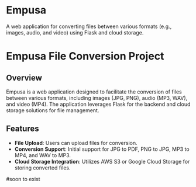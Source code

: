# Empusa
A web application for converting files between various formats (e.g., images, audio, and video) using Flask and cloud storage.


# Empusa File Conversion Project

## Overview
Empusa is a web application designed to facilitate the conversion of files between various formats, including images (JPG, PNG), audio (MP3, WAV), and video (MP4). The application leverages Flask for the backend and cloud storage solutions for file management.

## Features
- **File Upload**: Users can upload files for conversion.
- **Conversion Support**: Initial support for JPG to PDF, PNG to JPG, MP3 to MP4, and WAV to MP3.
- **Cloud Storage Integration**: Utilizes AWS S3 or Google Cloud Storage for storing converted files.



#soon to exist

